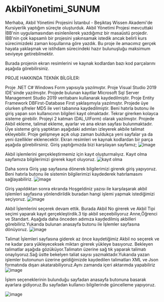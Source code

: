 # AkbilYonetimi_SUNUM
Merhaba, Akbil Yönetimi Projesini İstanbul - Beşiktaş Wissen Akademi'de Kursiyerlik yaptığım süreçte oluşturduk. Akbil Yönetimi Projesi mevcuttaki İBB'nin uygulamasından esinlenilerek yazdığımız bir masaüstü projedir. İBB'nin çok kapsamlı bir projesini yakınsamak istedik ancak belirli kurs sürecimizdeki zaman koşullarına göre yazdık. Bu proje ile amacımız gerçek hayata yaklaşmak ve istihdam sürecindeki hazır bulunuşluğu maksimum seviyeye getirebilmektir.

Burada projenin ekran resimlerini ve kaynak kodlardan bazı kod parçalarını aşağıda görebilirsiniz.

PROJE HAKKINDA TEKNİK BİLGİLER:

Proje .NET C# Windows Form yapısıyla yazılmıştır.
Proje Visual Studio 2019 IDE'sinde yazılmıştır.
Projede bulunan kayıtlar Microsoft Sql Server Management Studio 2019 veritabanı kullanarak kaydedilmiştir.
Proje Entity Framework DBFirst-Database First yaklaşımıyla yazılmıştır.
Projede üye olurken şifreler MD5 ile veri tabanına kaydedilmiştir.
Beni hatırla butonu ile giriş yapan son kullanıcının bilgileri kayıt olmaktadır. Tekrar girerken kolayca sisteme girebilir.
Projeyi 2 katman (DAL,UIForm) olarak yazılmıştır.
Projede Akbil ekleme, talimat ekleme, ayarlar ve ana ekran sayfası bulunmaktadır. Üye sisteme giriş yaptıktan aşağıdaki adımları izleyerek akbile talimat ekleyebilir.
Proje gelişmeye açık olup zaman buldukça yeni sayfalar ya da yeni özellikler eklenecektir.
Ekran resimleri ve kaynak kodlardan bir parça aşağıda görebilirsiniz.
Giriş yaptığımızda bizi karşılayan sayfamız;
![image](https://user-images.githubusercontent.com/73429501/220537634-8af2eea0-b36d-4d1b-a816-eacb22e9a965.png)

Akbil işlemlerini gerçekleştirmemiz için kayıt oluşturmalıyız. Kayıt olma sayfamıza bilgilerimizi girerek kayıt oluyoruz.
![kayıt olma](https://user-images.githubusercontent.com/73429501/220538492-cddebbb4-d6b7-458a-bbc9-b322ac2567ca.JPG)

Daha sonra Giriş yap sayfasına dönerek bilgilerimizi girerek giriş yapıyoruz. Beni hatırla butonu ile sistemin bilgilerimizi kaydederek hatırlamasını sağlayabiliriz.
![image](https://user-images.githubusercontent.com/73429501/220538910-2e78ad61-76cc-4ebd-8d1a-e2ad16a8ab5c.png)

Giriş yapıldıktan sonra ekranda Hoşgeldiniz yazısı ile karşılaşarak akbil işlemleri sayfasına yönlendirildik buradan hangi işlemi yapmak istediğimizi seçiyoruz.
![image](https://user-images.githubusercontent.com/73429501/220539266-25c3492c-a8be-416e-be60-44c74e5e96cc.png)

Akbil İşlemlerini seçerek devam ettik. Burada Akbil No girerek ve Akbil Tipi seçimi yaparak kayıt gerçekleştirdik.3 tip akbil seçeebiliyoruz Anne,Öğrenci ve Standart.
Aşağıda daha önceden adımıza kaydedilmiş akbilleri görebiliriz.Yukarıda bulunan anasayfa butonu ile İşlemler sayfasına dönüyoruz.
![image](https://user-images.githubusercontent.com/73429501/220540173-a0a1da36-e05a-4f94-ad1b-afbbc81e43d6.png)

Talimat İşlemleri sayfasına giderek az önce kaydetiğimiz Akbil no seçerek ve ne kadar para yükleyeceksek miktarı girerek yükleye basıyoruz. Bekleyen talimatlar aşağıda gözüküyor.Talimatın üzerine sağ tık yaparak talimatı onaylıyoruz.Sağ üstte bekelyen taliat sayısı yazmaktadır.Yukarıda yazan işlemler butonunun üzerine geldiğimizde kaydedilen talimatları XML ve Json formatında dışarı akatarabiliyoruz.Aynı zamanda içeri aktarımda yapabiliriz
![image](https://user-images.githubusercontent.com/73429501/220545044-cad8b241-be18-43b3-b88c-47a7c85862a3.png)

İşlem seçeneklerinin bulunduğu sayfadan anasayfa butonuna basarak ayarlara gidiyoruz.Bu sayfadan kullanıcı bilgilerinde güncelleme yapıyoruz.

![image](https://user-images.githubusercontent.com/73429501/220546588-9fc58e99-bf37-4ed5-98fd-874632f39fd0.png)




